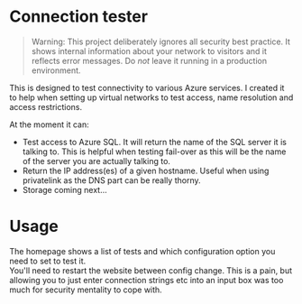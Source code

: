 # Connection tester
> Warning: This project deliberately ignores all security best practice. It shows internal information about your network to visitors and it reflects error messages. Do *not* leave it running in a production environment.

This is designed to test connectivity to various Azure services. I created it to help when setting up virtual networks to test access, name resolution and access restrictions. 

At the moment it can:
- Test access to Azure SQL. It will return the name of the SQL server it is talking to. This is helpful when testing fail-over as this will be the name of the server you are actually talking to.
- Return the IP address(es) of a given hostname. Useful when using privatelink as the DNS part can be really thorny.
- Storage coming next...

# Usage
The homepage shows a list of tests and which configuration option you need to set to test it.  
You'll need to restart the website between config change. This is a pain, but allowing you to just enter connection strings etc into an input box was too much for security mentality to cope with.